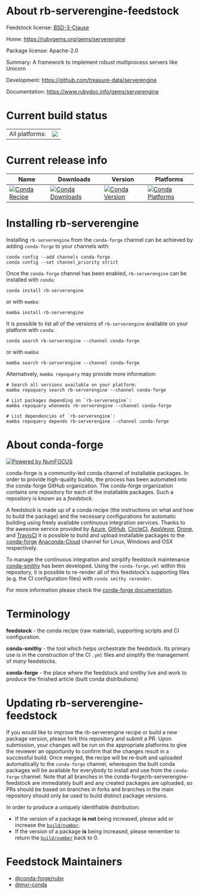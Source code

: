 About rb-serverengine-feedstock
===============================

Feedstock license: [BSD-3-Clause](https://github.com/conda-forge/rb-serverengine-feedstock/blob/main/LICENSE.txt)

Home: https://rubygems.org/gems/serverengine

Package license: Apache-2.0

Summary: A framework to implement robust multiprocess servers like Unicorn

Development: https://github.com/treasure-data/serverengine

Documentation: https://www.rubydoc.info/gems/serverengine

Current build status
====================


<table><tr><td>All platforms:</td>
    <td>
      <a href="https://dev.azure.com/conda-forge/feedstock-builds/_build/latest?definitionId=7835&branchName=main">
        <img src="https://dev.azure.com/conda-forge/feedstock-builds/_apis/build/status/rb-serverengine-feedstock?branchName=main">
      </a>
    </td>
  </tr>
</table>

Current release info
====================

| Name | Downloads | Version | Platforms |
| --- | --- | --- | --- |
| [![Conda Recipe](https://img.shields.io/badge/recipe-rb--serverengine-green.svg)](https://anaconda.org/conda-forge/rb-serverengine) | [![Conda Downloads](https://img.shields.io/conda/dn/conda-forge/rb-serverengine.svg)](https://anaconda.org/conda-forge/rb-serverengine) | [![Conda Version](https://img.shields.io/conda/vn/conda-forge/rb-serverengine.svg)](https://anaconda.org/conda-forge/rb-serverengine) | [![Conda Platforms](https://img.shields.io/conda/pn/conda-forge/rb-serverengine.svg)](https://anaconda.org/conda-forge/rb-serverengine) |

Installing rb-serverengine
==========================

Installing `rb-serverengine` from the `conda-forge` channel can be achieved by adding `conda-forge` to your channels with:

```
conda config --add channels conda-forge
conda config --set channel_priority strict
```

Once the `conda-forge` channel has been enabled, `rb-serverengine` can be installed with `conda`:

```
conda install rb-serverengine
```

or with `mamba`:

```
mamba install rb-serverengine
```

It is possible to list all of the versions of `rb-serverengine` available on your platform with `conda`:

```
conda search rb-serverengine --channel conda-forge
```

or with `mamba`:

```
mamba search rb-serverengine --channel conda-forge
```

Alternatively, `mamba repoquery` may provide more information:

```
# Search all versions available on your platform:
mamba repoquery search rb-serverengine --channel conda-forge

# List packages depending on `rb-serverengine`:
mamba repoquery whoneeds rb-serverengine --channel conda-forge

# List dependencies of `rb-serverengine`:
mamba repoquery depends rb-serverengine --channel conda-forge
```


About conda-forge
=================

[![Powered by
NumFOCUS](https://img.shields.io/badge/powered%20by-NumFOCUS-orange.svg?style=flat&colorA=E1523D&colorB=007D8A)](https://numfocus.org)

conda-forge is a community-led conda channel of installable packages.
In order to provide high-quality builds, the process has been automated into the
conda-forge GitHub organization. The conda-forge organization contains one repository
for each of the installable packages. Such a repository is known as a *feedstock*.

A feedstock is made up of a conda recipe (the instructions on what and how to build
the package) and the necessary configurations for automatic building using freely
available continuous integration services. Thanks to the awesome service provided by
[Azure](https://azure.microsoft.com/en-us/services/devops/), [GitHub](https://github.com/),
[CircleCI](https://circleci.com/), [AppVeyor](https://www.appveyor.com/),
[Drone](https://cloud.drone.io/welcome), and [TravisCI](https://travis-ci.com/)
it is possible to build and upload installable packages to the
[conda-forge](https://anaconda.org/conda-forge) [Anaconda-Cloud](https://anaconda.org/)
channel for Linux, Windows and OSX respectively.

To manage the continuous integration and simplify feedstock maintenance
[conda-smithy](https://github.com/conda-forge/conda-smithy) has been developed.
Using the ``conda-forge.yml`` within this repository, it is possible to re-render all of
this feedstock's supporting files (e.g. the CI configuration files) with ``conda smithy rerender``.

For more information please check the [conda-forge documentation](https://conda-forge.org/docs/).

Terminology
===========

**feedstock** - the conda recipe (raw material), supporting scripts and CI configuration.

**conda-smithy** - the tool which helps orchestrate the feedstock.
                   Its primary use is in the construction of the CI ``.yml`` files
                   and simplify the management of *many* feedstocks.

**conda-forge** - the place where the feedstock and smithy live and work to
                  produce the finished article (built conda distributions)


Updating rb-serverengine-feedstock
==================================

If you would like to improve the rb-serverengine recipe or build a new
package version, please fork this repository and submit a PR. Upon submission,
your changes will be run on the appropriate platforms to give the reviewer an
opportunity to confirm that the changes result in a successful build. Once
merged, the recipe will be re-built and uploaded automatically to the
`conda-forge` channel, whereupon the built conda packages will be available for
everybody to install and use from the `conda-forge` channel.
Note that all branches in the conda-forge/rb-serverengine-feedstock are
immediately built and any created packages are uploaded, so PRs should be based
on branches in forks and branches in the main repository should only be used to
build distinct package versions.

In order to produce a uniquely identifiable distribution:
 * If the version of a package **is not** being increased, please add or increase
   the [``build/number``](https://docs.conda.io/projects/conda-build/en/latest/resources/define-metadata.html#build-number-and-string).
 * If the version of a package **is** being increased, please remember to return
   the [``build/number``](https://docs.conda.io/projects/conda-build/en/latest/resources/define-metadata.html#build-number-and-string)
   back to 0.

Feedstock Maintainers
=====================

* [@conda-forge/ruby](https://github.com/conda-forge/ruby/)
* [@mxr-conda](https://github.com/mxr-conda/)

